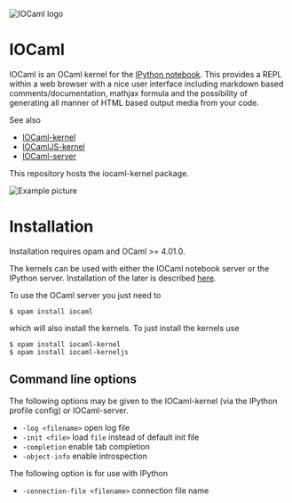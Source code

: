 ![IOCaml logo](http://github.com/andrewray/iocamlserver/raw/master/logos/IOlogo.png "IOCaml logo")

IOCaml
======

IOCaml is an OCaml kernel for the 
[IPython notebook](http://ipython.org/notebook.html). 
This provides a REPL within a web browser with a nice user interface 
including markdown based comments/documentation, mathjax formula and 
the possibility of generating all manner of HTML based output media 
from your code.  

See also

* [IOCaml-kernel](https://github.com/andrewray/iocaml)
* [IOCamlJS-kernel](https://github.com/andrewray/iocamljs)
* [IOCaml-server](https://github.com/andrewray/iocamlserver)

This repository hosts the iocaml-kernel package.

![Example picture](https://github.com/andrewray/iocaml/raw/master/notebooks/notebook-example-polys.png)

# Installation

Installation requires opam and OCaml >= 4.01.0.

The kernels can be used with either the IOCaml notebook server or 
the IPython server.  Installation of the later is described 
[here](https://github.com/andrewray/iocaml/wiki/ipython_install).

To use the OCaml server you just need to 

```
$ opam install iocaml
```

which will also install the kernels.  To just install the kernels use

```
$ opam install iocaml-kernel
$ opam install iocaml-kerneljs
```

## Command line options

The following options may be given to the IOCaml-kernel (via
the IPython profile config) or IOCaml-server.

* ``` -log <filename> ``` open log file
* ``` -init <file> ``` load ```file``` instead of default init file
* ``` -completion ``` enable tab completion
* ``` -object-info ``` enable introspection

The following option is for use with IPython

* ``` -connection-file <filename> ``` connection file name

